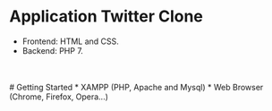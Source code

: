 # Application Twitter Clone
* Frontend: HTML and CSS.
* Backend: PHP 7.
<br>
<br>
# Getting Started
* XAMPP (PHP, Apache and Mysql)
* Web Browser (Chrome, Firefox, Opera...)
